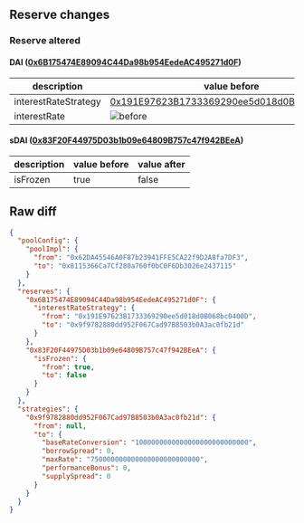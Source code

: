 ## Reserve changes

### Reserve altered

#### DAI ([0x6B175474E89094C44Da98b954EedeAC495271d0F](https://etherscan.io/address/0x6B175474E89094C44Da98b954EedeAC495271d0F))

| description | value before | value after |
| --- | --- | --- |
| interestRateStrategy | [0x191E97623B1733369290ee5d018d0B068bc0400D](https://etherscan.io/address/0x191E97623B1733369290ee5d018d0B068bc0400D) | [0x9f9782880dd952F067Cad97B8503b0A3ac0fb21d](https://etherscan.io/address/0x9f9782880dd952F067Cad97B8503b0A3ac0fb21d) |
| interestRate | ![before](/.assets/bc11e5b92e27947ebc500895e90540b95b2b66a2.svg) | ![after](/.assets/bc11e5b92e27947ebc500895e90540b95b2b66a2.svg) |

#### sDAI ([0x83F20F44975D03b1b09e64809B757c47f942BEeA](https://etherscan.io/address/0x83F20F44975D03b1b09e64809B757c47f942BEeA))

| description | value before | value after |
| --- | --- | --- |
| isFrozen | true | false |


## Raw diff

```json
{
  "poolConfig": {
    "poolImpl": {
      "from": "0x62DA45546A0F87b23941FFE5CA22f9D2A8fa7DF3",
      "to": "0x8115366Ca7Cf280a760f0bC0F6Db3026e2437115"
    }
  },
  "reserves": {
    "0x6B175474E89094C44Da98b954EedeAC495271d0F": {
      "interestRateStrategy": {
        "from": "0x191E97623B1733369290ee5d018d0B068bc0400D",
        "to": "0x9f9782880dd952F067Cad97B8503b0A3ac0fb21d"
      }
    },
    "0x83F20F44975D03b1b09e64809B757c47f942BEeA": {
      "isFrozen": {
        "from": true,
        "to": false
      }
    }
  },
  "strategies": {
    "0x9f9782880dd952F067Cad97B8503b0A3ac0fb21d": {
      "from": null,
      "to": {
        "baseRateConversion": "1000000000000000000000000000",
        "borrowSpread": 0,
        "maxRate": "750000000000000000000000000",
        "performanceBonus": 0,
        "supplySpread": 0
      }
    }
  }
}
```